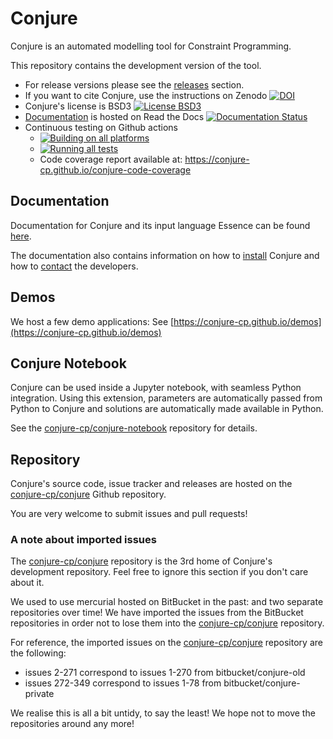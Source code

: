 
# Conjure

Conjure is an automated modelling tool for Constraint Programming.

This repository contains the development version of the tool.

- For release versions please see the [releases](https://github.com/conjure-cp/conjure/releases) section.
- If you want to cite Conjure, use the instructions on Zenodo [![DOI](https://zenodo.org/badge/57966170.svg)](https://zenodo.org/badge/latestdoi/57966170)
- Conjure's license is BSD3 [![License BSD3](https://img.shields.io/badge/license-BSD3-brightgreen.svg)](http://opensource.org/licenses/BSD-3-Clause)
- [Documentation](https://conjure.readthedocs.io) is hosted on Read the Docs [![Documentation Status](https://readthedocs.org/projects/conjure/badge/?version=latest)](https://conjure.readthedocs.io)
- Continuous testing on Github actions
  - [![Building on all platforms](https://github.com/conjure-cp/conjure/actions/workflows/build.yml/badge.svg)](https://github.com/conjure-cp/conjure/actions/workflows/build.yml)
  - [![Running all tests](https://github.com/conjure-cp/conjure/actions/workflows/test.yml/badge.svg)](https://github.com/conjure-cp/conjure/actions/workflows/test.yml)
  - Code coverage report available at: https://conjure-cp.github.io/conjure-code-coverage



## Documentation

Documentation for Conjure and its input language Essence can be found [here](http://conjure.readthedocs.io).

The documentation also contains information on
how to [install](http://conjure.readthedocs.io/en/latest/installation.html) Conjure and
how to [contact](http://conjure.readthedocs.io/en/latest/contact.html) the developers.

## Demos

We host a few demo applications: See [https://conjure-cp.github.io/demos](https://conjure-cp.github.io/demos)

## Conjure Notebook

Conjure can be used inside a Jupyter notebook, with seamless Python integration. Using this extension, parameters are automatically passed from Python to Conjure and solutions are automatically made available in Python.

See the [conjure-cp/conjure-notebook](https://github.com/conjure-cp/conjure-notebook) repository for details.


## Repository

Conjure's source code, issue tracker and releases are hosted on the [conjure-cp/conjure](http://www.github.com/conjure-cp/conjure) Github repository.

You are very welcome to submit issues and pull requests!

### A note about imported issues

The [conjure-cp/conjure](http://www.github.com/conjure-cp/conjure) repository is the 3rd home of Conjure's development repository.
Feel free to ignore this section if you don't care about it.

We used to use mercurial hosted on BitBucket in the past: and two separate repositories over time!
We have imported the issues from the BitBucket repositories in order not to lose them into the [conjure-cp/conjure](http://www.github.com/conjure-cp/conjure) repository.

For reference, the imported issues on the [conjure-cp/conjure](http://www.github.com/conjure-cp/conjure) repository are the following:

- issues 2-271 correspond to issues 1-270 from bitbucket/conjure-old
- issues 272-349 correspond to issues 1-78 from bitbucket/conjure-private

We realise this is all a bit untidy, to say the least!
We hope not to move the repositories around any more!

